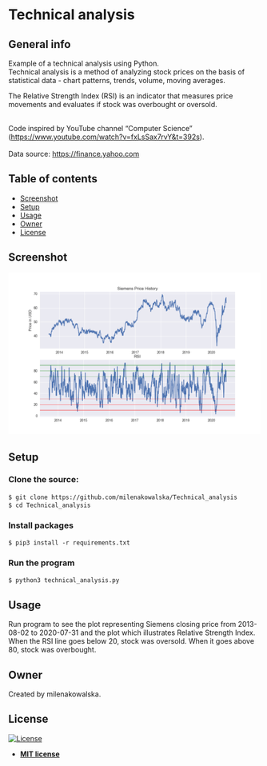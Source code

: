 # Technical analysis

## General info
Example of a technical analysis using Python. \
Technical analysis is a method of analyzing stock prices on the basis of statistical data - chart patterns, trends, volume, moving averages. 

The Relative Strength Index (RSI) is an indicator that measures price movements and evaluates if stock was overbought or oversold.

\
Code inspired by YouTube channel “Computer Science” \
(https://www.youtube.com/watch?v=fxLsSax7rvY&t=392s). \
\
Data source: https://finance.yahoo.com

## Table of contents
* [Screenshot](#screenshots)
* [Setup](#setup)
* [Usage](#usage)
* [Owner](#owner)
* [License](#license)

## Screenshot
![Diagram](RSI.png)

## Setup
### Clone the source:

```shell
$ git clone https://github.com/milenakowalska/Technical_analysis
$ cd Technical_analysis
```
### Install packages

```shell
$ pip3 install -r requirements.txt
```
### Run the program

```shell
$ python3 technical_analysis.py
```

## Usage
Run program to see the plot representing Siemens closing price from 2013-08-02 to 2020-07-31 and the plot which illustrates Relative Strength Index. \
When the RSI line goes below 20, stock was oversold.
When it goes above 80, stock was overbought.

## Owner
Created by milenakowalska.

## License
[![License](http://img.shields.io/:license-mit-blue.svg?style=flat-square)](http://badges.mit-license.org)

- **[MIT license](http://opensource.org/licenses/mit-license.php)**
